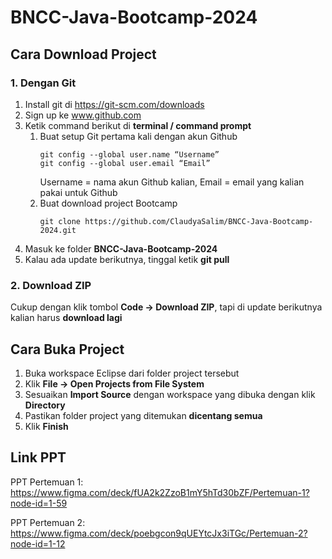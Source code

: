 # BNCC-Java-Bootcamp-2024

## Cara Download Project
### 1. Dengan Git
1. Install git di https://git-scm.com/downloads
2. Sign up ke www.github.com
3. Ketik command berikut di **terminal / command prompt**
   1. Buat setup Git pertama kali dengan akun Github
      ```
      git config --global user.name “Username”
      git config --global user.email “Email”
      ```
      Username = nama akun Github kalian, Email = email yang kalian pakai untuk Github
   2. Buat download project Bootcamp
      ```
      git clone https://github.com/ClaudyaSalim/BNCC-Java-Bootcamp-2024.git
      ```
4. Masuk ke folder **BNCC-Java-Bootcamp-2024**
5. Kalau ada update berikutnya, tinggal ketik **git pull**

### 2. Download ZIP
Cukup dengan klik tombol **Code -> Download ZIP**, tapi di update berikutnya kalian harus **download lagi**


## Cara Buka Project
1. Buka workspace Eclipse dari folder project tersebut
2. Klik **File -> Open Projects from File System**
3. Sesuaikan **Import Source** dengan workspace yang dibuka dengan klik **Directory**
4. Pastikan folder project yang ditemukan **dicentang semua**
5. Klik **Finish**


## Link PPT
PPT Pertemuan 1: https://www.figma.com/deck/fUA2k2ZzoB1mY5hTd30bZF/Pertemuan-1?node-id=1-59

PPT Pertemuan 2: https://www.figma.com/deck/poebgcon9qUEYtcJx3iTGc/Pertemuan-2?node-id=1-12
